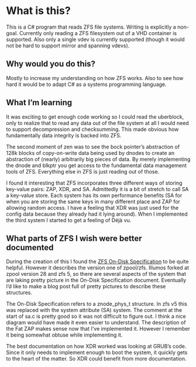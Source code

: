 ﻿What is this?
=============

This is a C# program that reads ZFS file systems.  Writing is explicitly a non-goal.  Currently only reading a ZFS filesystem out of a VHD container is supported.  Also only a single vdev is currently supported (though it would not be hard to support mirror and spanning vdevs).

Why would you do this?
----------------------

Mostly to increase my understanding on how ZFS works.  Also to see how hard it would be to adapt C# as a systems programming language.

What I’m learning
-----------------

It was exciting to get enough code working so I could read the uberblock, only to realize that to read any data out of the file system at all I would need to support decompression and checksumming.  This made obvious how fundamentally data integrity is backed into ZFS.

The second moment of zen was to see the bock pointer’s abstraction of 128k blocks of copy-on-write data being used by dnodes to create an abstraction of (nearly) arbitrarily big pieces of data.  By merely implementing the dnode and blkptr you get access to the fundamental data management tools of ZFS.  Everything else in ZFS is just reading out of those.

I found it interesting that ZFS incorporates three different ways of storing key-value pairs: ZAP, XDR, and SA.  Admittedly it is a bit of stretch to call SA a key-value store.  Each system has its own performance benefits (SA for when you are storing the same keys in many different place and ZAP for allowing random access.  I have a feeling that XDR was just used for the config data because they already had it lying around).  When I implemented the third system I started to get a feeling of Déjà vu.

What parts of ZFS I wish were better documented
-----------------------------------------------

During the creation of this I found the [ZFS On-Disk Specification][ZfsSpec] to be quite helpful.  However it describes the version one of zpool/zfs.  Illumos forked at zpool version 28 and zfs 5, so there are several aspects of the system that are laking pretty picture in the On-Disk Specification document.  Eventually I’d like to make a blog post full of pretty pictures to describe these structures.

The On-Disk Specification refers to a znode_phys_t structure.  In zfs v5 this was replaced with the system attribute (SA) system.  The comment at the start of sa.c is pretty good so it was not difficult to figure out.  I think a nice diagram would have made it even easier to understand.
The description of the Fat ZAP makes sense now that I’ve implemented it.  However I remember it being somewhat obtuse while implementing it.

The best documentation on how XDR worked was looking at GRUB’s code.  Since it only needs to implement enough to boot the system, it quickly gets to the heart of the matter.  So XDR could benefit from more documentation.

[ZfsSpec]: http://hub.opensolaris.org/bin/download/Community+Group+zfs/docs/ondiskformat0822.pdf
